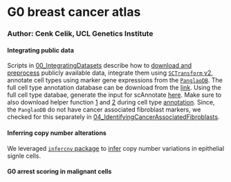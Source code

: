 # G0 breast cancer atlas

### Author: Cenk Celik, UCL Genetics Institute

#### Integrating public data

Scripts in [00_IntegratingDatasets](00_IntegratingDatasets) describe how to [download and preprocess](00_IntegratingDatasets/01_CreateObjectsFromPublicData.R) publicly available data, integrate them using [`SCTransform` v2](00_IntegratingDatasets/02_IntegrateDatasetswithSCTransform.R), annotate cell types using marker gene expressions from the [`PanglaoDB`](https://panglaodb.se). The full cell type annotation database can be download from the [link](https://panglaodb.se/markers/PanglaoDB_markers_27_Mar_2020.tsv.gz). Using the full cell type databae, generate the input for scAnnotate [here](00_IntegratingDatasets/03_a_CreateAnnotationDatabase.R). Make sure to also download helper function [1](00_IntegratingDatasets/03_a1_gene_sets_prepare.r) and [2](00_IntegratingDatasets/03_a1_gene_sets_prepare.R) during cell type [annotation](00_IntegratingDatasets/03_b_AnnotateIntegratedDataset.R). Since, the `PanglaoDB` do not have cancer associated fibroblast markers, we checked for this separately in [04_IdentifyingCancerAssociatedFibroblasts](00_IntegratingDatasets/04_IdentifyingCancerAssociatedFibroblasts.R).

#### Inferring copy number alterations

We leveraged [`infercnv` package](https://github.com/broadinstitute/infercnv) to [infer](01_InferCNV/01_InferCopyNumberVariations.R) copy number variations in epithelial signle cells.

#### G0 arrest scoring in malignant cells

